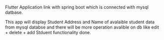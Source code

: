 Flutter Application link with spring boot which is connected with mysql datbase.

This app will display Student Address and Name of avalaible student data from mysql databse and there will be more operation avalible on db like edit + delete + add Stduent functionality done.

